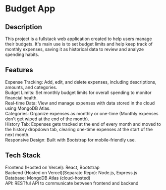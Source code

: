 # Budget App

## Description
This project is a fullstack web application created to help users manage their budgets. It's main use is to set budget limits and help keep track of monthly expenses, saving it as historical data to review and analyze spending habits.

## Features
Expense Tracking: Add, edit, and delete expenses, including descriptions, amounts, and categories.\
Budget Limits: Set monthly budget limits for overall spending to monitor financial health.\
Real-time Data: View and manage expenses with data stored in the cloud using MongoDB Atlas.\
Categories: Organize expenses as monthly or one-time (Monthly expenses don't get wiped at the end of the month).\
History Tab: Expenses gets tracked at the end of every month and moved to the history dropdown tab, clearing one-time expenses at the start of the next month.\
Responsive Design: Built with Bootstrap for mobile-friendly use.

## Tech Stack
Frontend (Hosted on Vercel): React, Bootstrap\
Backend (Hosted on Vercel)(Separate Repo): Node.js, Express.js\
Database: MongoDB Atlas (cloud-hosted)\
API: RESTful API to communicate between frontend and backend
